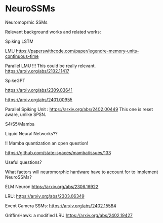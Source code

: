 # NeuroSSMs
Neuromoprhic SSMs

Relevant background works and related works:

Spiking LSTM

LMU
https://paperswithcode.com/paper/legendre-memory-units-continuous-time

Parallel LMU !!! This could be really relevant.
https://arxiv.org/abs/2102.11417

SpikeGPT

https://arxiv.org/abs/2309.03641

https://arxiv.org/abs/2401.00955

Parallel Spiking Unit : https://arxiv.org/abs/2402.00449
This one is reset aware, unlike SPSN.

S4/S5/Mamba

Liquid Neural Networks??

!! Mamba quantization an open question!

https://github.com/state-spaces/mamba/issues/133

Useful questions?

What factors will neuromorphic hardware have to account for to implement NeuroSSMs?

ELM Neuron
https://arxiv.org/abs/2306.16922

LRU:
https://arxiv.org/abs/2303.06349

Event Camera SSMs:
https://arxiv.org/abs/2402.15584

Griffin/Hawk: a modified LRU
https://arxiv.org/abs/2402.19427

